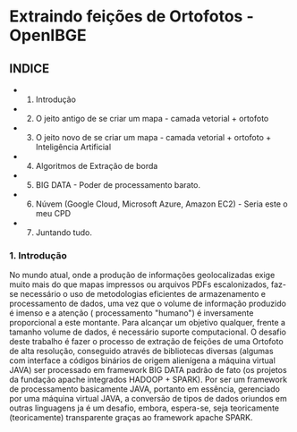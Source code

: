 # Extraindo feições de Ortofotos - OpenIBGE

## INDICE

* 1. Introdução
* 2. O jeito antigo de se criar um mapa - camada vetorial + ortofoto
* 3. O jeito novo de se criar um mapa - camada vetorial + ortofoto + Inteligência Artificial
* 4. Algoritmos de Extração de borda
* 5. BIG DATA - Poder de processamento barato.
* 6. Núvem (Google Cloud, Microsoft Azure, Amazon EC2) - Seria este o meu CPD 
* 7. Juntando tudo.

### 1. Introdução
No mundo atual, onde a produção de informações geolocalizadas exige muito mais do que mapas impressos ou arquivos PDFs escalonizados, faz-se necessário o uso de metodologias eficientes de armazenamento e processamento de dados, uma vez que o volume de informação produzido é imenso e a atenção ( processamento "humano") é inversamente proporcional a este montante.
Para alcançar um objetivo qualquer, frente a tamanho volume de dados, é necessário suporte computacional.
O desafio deste trabalho é fazer o processo de extração de feições de uma Ortofoto de alta resolução, conseguido através de bibliotecas diversas (algumas com interface a códigos binários de origem alienígena a máquina virtual JAVA) ser processado em framework BIG DATA padrão de fato (os projetos da fundação apache integrados HADOOP + SPARK). 
Por ser um framework de processamento basicamente JAVA, portanto em essência, gerenciado por uma máquina virtual JAVA, a conversão de tipos de dados oriundos em outras linguagens ja é um desafio, embora, espera-se, seja teoricamente (teoricamente) transparente graças ao framework apache SPARK.

